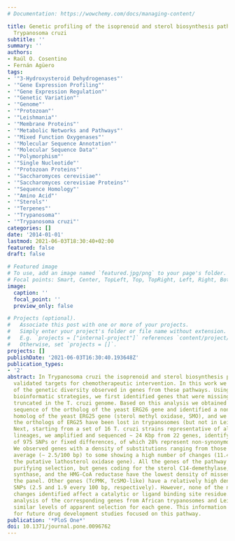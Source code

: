 ```yaml
---
# Documentation: https://wowchemy.com/docs/managing-content/

title: Genetic profiling of the isoprenoid and sterol biosynthesis pathway genes of
  Trypanosoma cruzi
subtitle: ''
summary: ''
authors:
- Raúl O. Cosentino
- Fernán Agüero
tags:
- '"3-Hydroxysteroid Dehydrogenases"'
- '"Gene Expression Profiling"'
- '"Gene Expression Regulation"'
- '"Genetic Variation"'
- '"Genome"'
- '"Protozoan"'
- '"Leishmania"'
- '"Membrane Proteins"'
- '"Metabolic Networks and Pathways"'
- '"Mixed Function Oxygenases"'
- '"Molecular Sequence Annotation"'
- '"Molecular Sequence Data"'
- '"Polymorphism"'
- '"Single Nucleotide"'
- '"Protozoan Proteins"'
- '"Saccharomyces cerevisiae"'
- '"Saccharomyces cerevisiae Proteins"'
- '"Sequence Homology"'
- '"Amino Acid"'
- '"Sterols"'
- '"Terpenes"'
- '"Trypanosoma"'
- '"Trypanosoma cruzi"'
categories: []
date: '2014-01-01'
lastmod: 2021-06-03T18:30:40+02:00
featured: false
draft: false

# Featured image
# To use, add an image named `featured.jpg/png` to your page's folder.
# Focal points: Smart, Center, TopLeft, Top, TopRight, Left, Right, BottomLeft, Bottom, BottomRight.
image:
  caption: ''
  focal_point: ''
  preview_only: false

# Projects (optional).
#   Associate this post with one or more of your projects.
#   Simply enter your project's folder or file name without extension.
#   E.g. `projects = ["internal-project"]` references `content/project/deep-learning/index.md`.
#   Otherwise, set `projects = []`.
projects: []
publishDate: '2021-06-03T16:30:40.193648Z'
publication_types:
- '2'
abstract: In Trypanosoma cruzi the isoprenoid and sterol biosynthesis pathways are
  validated targets for chemotherapeutic intervention. In this work we present a study
  of the genetic diversity observed in genes from these pathways. Using a number of
  bioinformatic strategies, we first identified genes that were missing and/or were
  truncated in the T. cruzi genome. Based on this analysis we obtained the complete
  sequence of the ortholog of the yeast ERG26 gene and identified a non-orthologous
  homolog of the yeast ERG25 gene (sterol methyl oxidase, SMO), and we propose that
  the orthologs of ERG25 have been lost in trypanosomes (but not in Leishmanias).
  Next, starting from a set of 16 T. cruzi strains representative of all extant evolutionary
  lineages, we amplified and sequenced ∼ 24 Kbp from 22 genes, identifying a total
  of 975 SNPs or fixed differences, of which 28% represent non-synonymous changes.
  We observed genes with a density of substitutions ranging from those close to the
  average (∼ 2.5/100 bp) to some showing a high number of changes (11.4/100 bp, for
  the putative lathosterol oxidase gene). All the genes of the pathway are under apparent
  purifying selection, but genes coding for the sterol C14-demethylase, the HMG-CoA
  synthase, and the HMG-CoA reductase have the lowest density of missense SNPs in
  the panel. Other genes (TcPMK, TcSMO-like) have a relatively high density of non-synonymous
  SNPs (2.5 and 1.9 every 100 bp, respectively). However, none of the non-synonymous
  changes identified affect a catalytic or ligand binding site residue. A comparative
  analysis of the corresponding genes from African trypanosomes and Leishmania shows
  similar levels of apparent selection for each gene. This information will be essential
  for future drug development studies focused on this pathway.
publication: '*PloS One*'
doi: 10.1371/journal.pone.0096762
---
```

